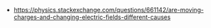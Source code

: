 - https://physics.stackexchange.com/questions/661142/are-moving-charges-and-changing-electric-fields-different-causes